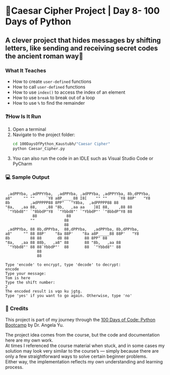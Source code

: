 # 🔡Caesar Cipher Project | Day 8- 100 Days of Python

## A clever project that hides messages by shifting letters, like sending and receiving secret codes the ancient roman way📜

### **What It Teaches**
 - How to create `user-defined` functions
 - How to call `user-defined` functions
 - How to use `index()` to access the index of an element
 - How to use `break` to break out of a loop
 - How to use `%` to find the remainder

### ❓**How Is It Run**

1. Open a terminal  
2. Navigate to the project folder:
   ```bash
   cd 100DaysOfPython_Kaustubh/"Caesar Cipher"
   python Caesar_Cipher.py
   ```
3. You can also run the code in an IDLE such as Visual Studio Code or PyCharm

### 💻 **Sample Output**
```
          
 ,adPPYba, ,adPPYYba,  ,adPPYba, ,adPPYba, ,adPPYYba, 8b,dPPYba,  
a8"     "" ""     `Y8 a8P_____88 I8[    "" ""     `Y8 88P'   "Y8  
8b         ,adPPPPP88 8PP"  `"Y8ba,  ,adPPPPP88 88          
"8a,   ,aa 88,    ,88 "8b,   ,aa aa    ]8I 88,    ,88 88
 `"Ybbd8"' `"8bbdP"Y8  `"Ybbd8"' `"YbbdP"' `"8bbdP"Y8 88
            88             88
           ""             88
                          88
 ,adPPYba, 88 8b,dPPYba,  88,dPPYba,   ,adPPYba, 8b,dPPYba,
a8"     "" 88 88P'    "8a 88P'    "8a a8P_____88 88P'   "Y8
8b         88 88       d8 88       88 8PP" 88
"8a,   ,aa 88 88b,   ,a8" 88       88 "8b,   ,aa 88
 `"Ybbd8"' 88 88`YbbdP"'  88       88  `"Ybbd8"' 88
              88
              88

Type 'encode' to encrypt, type 'decode' to decrypt:
encode
Type your message:
Tom is here
Type the shift number:
2
The encoded result is vqo ku jgtg.
Type 'yes' if you want to go again. Otherwise, type 'no'
```

### 🙏 **Credits**
This project is part of my journey through the 
[100 Days of Code: Python Bootcamp](https://www.udemy.com/course/100-days-of-code/) by Dr. Angela Yu.  

The project idea comes from the course, but the code and documentation here are my own work.  
At times I referenced the course material when stuck, and in some cases my solution may look very similar to the course’s — simply because there are only a few straightforward ways to solve certain beginner problems.  
Either way, the implementation reflects my own understanding and learning process.
